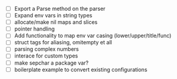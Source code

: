 - [ ] Export a Parse method on the parser
- [ ] Expand env vars in string types
- [ ] allocate/make nil maps and slices
- [ ] pointer handling
- [ ] Add functionality to map env var casing (lower/upper/title/func)
- [ ] struct tags for aliasing, omitempty et all
- [ ] parsing complex numbers
- [ ] interace for custom types
- [ ] make sepchar a package var?
- [ ] boilerplate example to convert existing configurations

